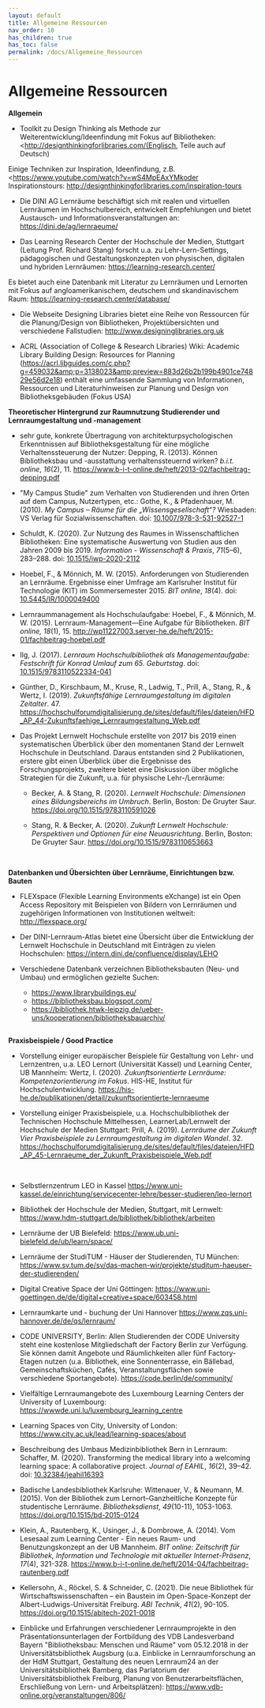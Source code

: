 ```yaml
---
layout: default
title: Allgemeine Ressourcen
nav_order: 10
has_children: true
has_toc: false
permalink: /docs/Allgemeine_Ressourcen
---
```


# Allgemeine Ressourcen
**Allgemein**

-   Toolkit zu Design Thinking als Methode zur Weiterentwicklung/Ideenfindung mit Fokus auf Bibliotheken: <http://designthinkingforlibraries.com/(Englisch, Teile auch auf Deutsch)

Einige Techniken zur Inspiration, Ideenfindung, z.B.
<https://www.youtube.com/watch?v=wS4MpEAxYMkoder Inspirationstours:
<http://designthinkingforlibraries.com/inspiration-tours>

-   Die DINI AG Lernräume beschäftigt sich mit realen und virtuellen Lernräumen im Hochschulbereich, entwickelt Empfehlungen und bietet Austausch- und Informationsveranstaltungen an: <https://dini.de/ag/lernraeume/>

-   Das Learning Research Center der Hochschule der Medien, Stuttgart
    (Leitung Prof. Richard Stang) forscht u.a. zu Lehr-Lern-Settings,
    pädagogischen und Gestaltungskonzepten von physischen, digitalen
    und hybriden Lernräumen: <https://learning-research.center/>

Es bietet auch eine Datenbank mit Literatur zu Lernräumen und
Lernorten mit Fokus auf angloamerikanischem, deutschem und
skandinavischem Raum: <https://learning-research.center/database/>

-   Die Webseite Designing Libraries bietet eine Reihe von Ressourcen
    für die Planung/Design von Bibliotheken, Projektübersichten und
    verschiedene Fallstudien: <http://www.designinglibraries.org.uk>

-   ACRL (Association of College & Research Libraries) Wiki: Academic
    Library Building Design: Resources for Planning
    (<https://acrl.libguides.com/c.php?g=459032&amp;p=3138023&amp;preview=883d26b2b199b4901ce74829e56d2e18>)
    enthält eine umfassende Sammlung von Informationen, Ressourcen und
    Literaturhinweisen zur Planung und Design von Bibliotheksgebäuden
    (Fokus USA)

**Theoretischer Hintergrund zur Raumnutzung Studierender und
Lernraumgestaltung und -management**

-   sehr gute, konkrete Übertragung von architekturpsychologischen
    Erkenntnissen auf Bibliotheksgestaltung für eine mögliche
    Verhaltenssteuerung der Nutzer: Depping, R. (2013). Können
    Bibliotheksbau und -ausstattung verhaltenssteuernd wirken? *b.i.t.
    online*, *16*(2), 11.
    <https://www.b-i-t-online.de/heft/2013-02/fachbeitrag-depping.pdf>

-   "My Campus Studie" zum Verhalten von Studierenden und ihren Orten
    auf dem Campus, Nutzertypen, etc.: Gothe, K., & Pfadenhauer, M.
    (2010). *My Campus – Räume für die „Wissensgesellschaft“?*
    Wiesbaden: VS Verlag für Sozialwissenschaften. doi:
    [10.1007/978-3-531-92527-1](https://doi.org/10.1007/978-3-531-92527-1)

-   Schuldt, K. (2020). Zur Nutzung des Raumes in Wissenschaftlichen
    Bibliotheken: Eine systematische Auswertung von Studien aus den
    Jahren 2009 bis 2019. *Information - Wissenschaft & Praxis*,
    *71*(5–6), 283–288. doi:
    [10.1515/iwp-2020-2112](https://doi.org/10.1515/iwp-2020-2112)

-   Hoebel, F., & Mönnich, M. W. (2015). Anforderungen von Studierenden
    an Lernräume. Ergebnisse einer Umfrage am Karlsruher Institut für
    Technologie (KIT) im Sommersemester 2015. *BIT online*, *18*(4).
    doi:
    [10.5445/IR/1000049400](https://doi.org/10.5445/IR/1000049400)

-   Lernraummanagement als Hochschulaufgabe: Hoebel, F., &
    Mönnich, M. W. (2015). Lernraum-Management—Eine Aufgabe für
    Bibliotheken. *BIT online, 18*(1), 15.
    <http://wp11227003.server-he.de/heft/2015-01/fachbeitrag-hoebel.pdf>

-   Ilg, J. (2017). *Lernraum Hochschulbibliothek als Managementaufgabe:
    Festschrift für Konrad Umlauf zum 65. Geburtstag*. doi:
    [10.1515/9783110522334-041](https://doi.org/10.1515/9783110522334-041)

-   Günther, D., Kirschbaum, M., Kruse, R., Ladwig, T., Prill, A.,
    Stang, R., & Wertz, I. (2019). *Zukunftsfähige Lernraumgestaltung
    im digitalen Zeitalter*. 47.
    <https://hochschulforumdigitalisierung.de/sites/default/files/dateien/HFD_AP_44-Zukunftsfaehige_Lernraumgestaltung_Web.pdf>

-   Das Projekt Lernwelt Hochschule erstellte von 2017 bis 2019 einen
    systematischen Überblick über den momentanen Stand der Lernwelt
    Hochschule in Deutschland. Daraus entstanden sind 2 Publikationen,
    erstere gibt einen Überblick über die Ergebnisse des
    Forschungsprojekts, zweitere bietet eine Diskussion über mögliche
    Strategien für die Zukunft, u.a. für physische Lehr-/Lernräume:

    -   Becker, A. & Stang, R. (2020). *Lernwelt Hochschule: Dimensionen
        eines Bildungsbereichs im Umbruch*. Berlin, Boston: De Gruyter
        Saur. <https://doi.org/10.1515/9783110591026>

    -   Stang, R. & Becker, A. (2020). *Zukunft Lernwelt Hochschule:
        Perspektiven und Optionen für eine Neuausrichtung*. Berlin,
        Boston: De Gruyter Saur. <https://doi.org/10.1515/9783110653663>

 

**Datenbanken und Übersichten über Lernräume, Einrichtungen bzw.
Bauten**

-   FLEXspace (Flexible Learning Environments eXchange) ist ein Open
    Access Repository mit Beispielen von Bildern von Lernräumen und
    zugehörigen Informationen von Institutionen weltweit:
    <http://flexspace.org/>

-   Der DINI-Lernraum-Atlas bietet eine Übersicht über die Entwicklung
    der Lernwelt Hochschule in Deutschland mit Einträgen zu vielen
    Hochschulen: <https://intern.dini.de/confluence/display/LEHO>

-   Verschiedene Datenbank verzeichnen Bibliotheksbauten (Neu- und
    Umbau) und ermöglichen gezielte Suchen:

    - <https://www.librarybuildings.eu/>
    - <https://bibliotheksbau.blogspot.com/>
    - <https://bibliothek.htwk-leipzig.de/ueber-uns/kooperationen/bibliotheksbauarchiv/>

##  

**Praxisbeispiele / Good Practice**

-   Vorstellung einiger europäischer Beispiele für Gestaltung von Lehr-
    und Lernzentren, u.a. LEO Lernort (Universität Kassel) und
    Learning Center, UB Mannheim: Wertz, I. (2020).
    *Zukunftsorientierte Lernräume: Kompetenzorientierung im Fokus*.
    HIS-HE, Institut für Hochschulentwicklung.
    <https://his-he.de/publikationen/detail/zukunftsorientierte-lernraeume>

-   Vorstellung einiger Praxisbeispiele, u.a. Hochschulbibliothek der
    Technischen Hochschule Mittelhessen, LearnerLab/Lernwelt der
    Hochschule der Medien Stuttgart: Prill, A. (2019). *Lernräume der
    Zukunft Vier Praxisbeispiele zu Lernraumgestaltung im digitalen
    Wandel*. 32.
    <https://hochschulforumdigitalisierung.de/sites/default/files/dateien/HFD_AP_45-Lernraeume_der_Zukunft_Praxisbeispiele_Web.pdf>

 

-   Selbstlernzentrum LEO in Kassel
    <https://www.uni-kassel.de/einrichtung/servicecenter-lehre/besser-studieren/leo-lernort>

-   Bibliothek der Hochschule der Medien, Stuttgart, mit Lernwelt:
    <https://www.hdm-stuttgart.de/bibliothek/bibliothek/arbeiten>

-   Lernräume der UB Bielefeld:
    <https://www.ub.uni-bielefeld.de/ub/learn/space/>

-   Lernräume der StudiTUM - Häuser der Studierenden, TU München:
    <https://www.sv.tum.de/sv/das-machen-wir/projekte/studitum-haeuser-der-studierenden/>

-   Digital Creative Space der Uni Göttingen:
    <https://www.uni-goettingen.de/de/digital+creative+space/603458.html>

-   Lernraumkarte und - buchung der Uni Hannover
    <https://www.zqs.uni-hannover.de/de/qs/lernraum/>

-   CODE UNIVERSITY, Berlin: Allen Studierenden der CODE University
    steht eine kostenlose Mitgliedschaft der Factory Berlin zur
    Verfügung. Sie können damit Angebote und Räumlichkeiten aller fünf
    Factory-Etagen nutzen (u.a. Bibliothek, eine Sonnenterrasse, ein
    Bällebad, Gemeinschaftsküchen, Cafés, Veranstaltungsflächen sowie
    verschiedene Sportangebote). <https://code.berlin/de/community/>

-   Vielfältige Lernraumangebote des Luxembourg Learning Centers der
    University of Luxembourg:
    <https://wwwde.uni.lu/luxembourg_learning_centre>

-   Learning Spaces von City, University of London:
    <https://www.city.ac.uk/lead/learning-spaces/about>

-   Beschreibung des Umbaus Medizinbibliothek Bern in Lernraum:
    Schaffer, M. (2020). Transforming the medical library into a
    welcoming learning space: A collaborative project. *Journal of
    EAHIL*, *16*(2), 39–42. doi:
    [10.32384/jeahil16393](https://doi.org/10.32384/jeahil16393)

-   Badische Landesbibliothek Karlsruhe: Wittenauer, V., & Neumann, M.
    (2015). Von der Bibliothek zum Lernort–Ganzheitliche Konzepte für
    studentische Lernräume. *Bibliotheksdienst*, *49*(10-11),
    1053-1063. <https://doi.org/10.1515/bd-2015-0124>

-   Klein, A., Rautenberg, K., Usinger, J., & Dombrowe, A. (2014). Vom
    Lesesaal zum Learning Center - Ein neues Raum- und
    Benutzungskonzept an der UB Mannheim. *BIT online: Zeitschrift für
    Bibliothek, Information und Technologie mit aktueller
    Internet-Präsenz*, *17*(4), 321-328.
    <https://www.b-i-t-online.de/heft/2014-04/fachbeitrag-rautenberg.pdf>

-   Kellersohn, A., Röckel, S. & Schneider, C. (2021). Die neue
    Bibliothek für Wirtschaftswissenschaften – ein Baustein im
    Open-Space-Konzept der Albert-Ludwigs-Universität Freiburg. *ABI
    Technik*, *41*(2), 90-105.
    <https://doi.org/10.1515/abitech-2021-0018>

-   Einblicke und Erfahrungen verschiedener Lernraumprojekte in den
    Präsentationsunterlagen der Fortbildung des VDB Landesverband
    Bayern "Bibliotheksbau: Menschen und Räume" vom 05.12.2018 in der
    Universitätsbibliothek Augsburg (u.a. Einblicke in
    Lernraumforschung an der HdM Stuttgart, Gestaltung des neuen
    Lernraum24 an der Universitätsbibliothek Bamberg, das Parlatorium
    der Universitätsbibliothek Freiburg, Planung von
    Benutzerarbeitsflächen, Erschließung von Lern- und
    Arbeitsplätzen): <https://www.vdb-online.org/veranstaltungen/806/>
